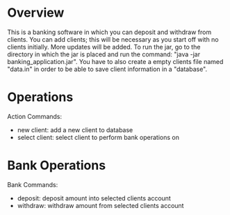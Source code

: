 # Overview
This is a banking software in which you can deposit and withdraw from clients. You can add clients; this will be necessary as you 
start off with no clients initially. More updates will be added. To run the jar, go to the directory in which the jar is placed and 
run the command: "java -jar banking_application.jar". You have to also create a empty clients file named "data.in" in order to be able to save client information in a "database". 
<br>
# Operations 
Action Commands:
- new client: add a new client to database
- select client: select client to perform bank operations on

# Bank Operations
Bank Commands:
- deposit: deposit amount into selected clients account
- withdraw: withdraw amount from selected clients account
